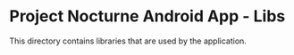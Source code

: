 Project Nocturne Android App - Libs
===================================

This directory contains libraries that are used by the application.

